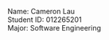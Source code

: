 Name: Cameron Lau\
Student ID: 012265201\
Major: Software Engineering
<!-- Preferred Email Address: cameron1998@gmail.com -->
